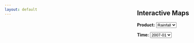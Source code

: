 ```yaml
---
layout: default
---
```

<link rel="stylesheet" href="{{ 'static/leaflet-1.0.3/leaflet.css' | prepend: site.baseurl }}" />
<script src="{{ 'static/leaflet-1.0.3/leaflet.js' | prepend: site.baseurl }}"></script>
<!-- <script src="{{ 'static/leaflet.vectorgrid-1.2.0/Leaflet.VectorGrid.bundled.js' | prepend: site.baseurl }}"></script> -->
<script src="{{ 'static/leaflet-ajax/leaflet.ajax.min.js' | prepend: site.baseurl }}"></script>
<style>
#map {
  position: absolute;
  top: 56px;
  bottom: 0;
  right: 300px;
  left: 0;
}
#content {
  position: absolute;
  top: 56px;
  bottom: 0;
  right: 0;
  width: 295px;
}
.info {
  padding: 4px 4px;
  font: 14px/16px Arial;
  background: white;
  background: rgba(255,255,255,0.7);
  box-shadow: 0 0 15px rgba(0,0,0,0.2);
  border-radius: 5px;
}
</style>

<div class="home">
  <div id="map"></div>
  <div id="content">
    <h2>Interactive Maps</h2>
    <p><b>Product:</b> <select id="product-selector">
                         <option value="rain">Rainfall</option>
                       </select></p>
<!--    <p><b>Period:</b> <input type="radio" name="period-selector" value="mission">Mission
                      <input type="radio" name="period-selector" value="year">Annual
                      <input type="radio" name="period-selector" value="month">Month</p> -->
    <div name="time-div" styl="display: none; visibility: hidden;"><p><b>Time:</b> <select id="time-selector" onchange="changetime();">
                        <option value="00">2007-01</option>
                        <option value="01">2007-02</option>
                        <option value="02">2007-03</option>
                        <option value="03">2007-04</option>
                        <option value="04">2007-05</option>
                        <option value="05">2007-06</option>
                        <option value="06">2007-07</option>
                        <option value="07">2007-08</option>
                        <option value="08">2007-09</option>
                        <option value="09">2007-10</option>
                        <option value="10">2007-11</option>
                        <option value="11">2007-12</option>
                    </select></p></div>




  </div>

<!-- <script src="{{ 'test.js' | prepend: site.baseurl }}"></script> -->

<script>
function getColor(d) {
    return d > 5 ? '#A63603' :
           d > 4 ? '#E6550D' :
           d > 3 ? '#FD8D3C' :
           d > 2 ? '#FDAE6B' :
           d > 1 ? '#FDD0A2' :
           d > 0 ? '#FEEDDE' :
                   '#FFFFFF';
};

function style(feature) {
    return {
        fillColor: getColor(feature.properties.data),
        fillOpacity: 0.65,
        stroke: false
    };
};

var map = L.map('map', {worldCopyJump: true}).setView([35, 0], 3);
L.tileLayer('http://lecuyer.aos.wisc.edu/maps/{z}/{x}/{y}.png').addTo(map);

var info = L.control();

info.onAdd = function(map) {
    this._div = L.DomUtil.create('div', 'info');
    this.update();
    return this._div;
};

info.update = function(props) {
    this._div.innerHTML = '<h3>Rainfall</h3><p>' + (props ? props.data+' mm/day' : 'Hover over a point') + '</p>';
};

info.addTo(map);

function highlightFeature(e) {
    layer = e.target;
    info.update(layer.feature.properties);
};

function onEachFeature(feature, layer) {
    layer.on({
        mouseover: highlightFeature
    });
}

//geojson = L.geoJson(test, {onEachFeature: onEachFeature, style: style}).addTo(map);

oldTime = document.getElementById('time-selector').value;
var geojson = L.geoJson.ajax('{{ 'data/gpcp-' | prepend: site.baseurl }}'+oldTime+'.geojson');
geojson.addTo(map)

function changetime() {
    var newTime = document.getElementById('time-selector').value;
    if (newTime != oldTime) {
        geojson.refresh('{{ 'data/gpcp-' | prepend: site.baseurl }}'+newTime+'.geojson');
        oldTime = newTime;
    }
}

/*
var vectorGrid = L.vectorGrid.slicer( test, {
    rendererFactory: L.svg.tile, interactive: true,
       vectorTileLayerStyles: {
           sliced: function(properties, zoom) {
               var p = Math.round(properties.data / 2) + 1;
               return {
                   fillColor: p == 0 ? '#FEEDDE' :
                              p == 1 ? '#FDD0A2' :
                              p == 2 ? '#FDAE6B' :
                              p == 3 ? '#FD8D3C' :
                              p == 4 ? '#E6550D' : '#A63603',
                   fillOpacity: 0.65,
                   stroke: false,
                   fill: true
               }
           }
       }
       })
       .on('mouseover', function(e) {
           var properties = e.layer.properties;
           L.popup().setContent(properties.data+' mm/day')
               .setLatLng(e.latlng)
               .openOn(map);
       })
            .addTo(map);
*/

</script>

</div>

